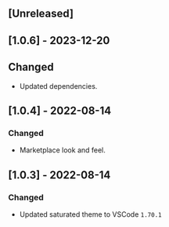 <!--
http://keepachangelog.com/
`Added` for new features.
`Changed` for changes in existing functionality.
`Deprecated` for soon-to-be removed features.
`Removed` for now removed features.
`Fixed` for any bug fixes.
`Security` in case of vulnerabilities.
 -->

## [Unreleased]

## [1.0.6] - 2023-12-20

## Changed

- Updated dependencies.

## [1.0.4] - 2022-08-14

### Changed

- Marketplace look and feel.

## [1.0.3] - 2022-08-14

### Changed

- Updated saturated theme to VSCode `1.70.1`
